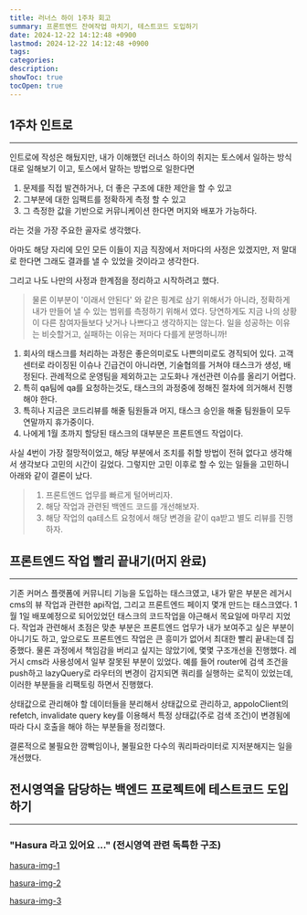 ```yaml
---
title: 러너스 하이 1주차 회고
summary: 프론트엔드 잔여작업 마치기, 테스트코드 도입하기 
date: 2024-12-22 14:12:48 +0900
lastmod: 2024-12-22 14:12:48 +0900
tags: 
categories: 
description: 
showToc: true
tocOpen: true
---
```


## 1주차 인트로
---

인트로에 작성은 해뒀지만, 내가 이해했던 러너스 하이의 취지는
토스에서 일하는 방식대로 일해보기 이고, 토스에서 말하는 방법으로 일한다면

1. 문제를 직접 발견하거나, 더 좋은 구조에 대한 제안을 할 수 있고
2. 그부분에 대한 임팩트를 정확하게 측정 할 수 있고
3. 그 측정한 값을 기반으로 커뮤니케이션 한다면 머지와 배포가 가능하다.

라는 것을 가장 주요한 골자로 생각했다.

아마도 해당 자리에 모인 모든 이들이 지금 직장에서 저마다의 사정은 있겠지만, 저 말대로 한다면 그래도 결과를 낼 수 있었을 것이라고 생각한다.

그리고 나도 나만의 사정과 한계점을 정리하고 시작하려고 했다.

> 물론 이부분이 '이래서 안된다' 와 같은 핑계로 삼기 위해서가 아니라, 정확하게 내가 만들어 낼 수 있는 범위를
> 측정하기 위해서 였다. 당연하게도 지금 나의 상황이 다른 참여자들보다 낫거나 나쁘다고 생각하지는 않는다.
> 일을 성공하는 이유는 비슷할거고, 실패하는 이유는 저마다 다를게 분명하니까!

1. 회사의 태스크를 처리하는 과정은 좋은의미로도 나쁜의미로도 경직되어 있다. 고객센터로 라이징된 이슈나 긴급건이 아니라면, 기술협의를 거쳐야 태스크가 생성, 배정된다. 관례적으로 운영팀을 제외하고는 고도화나 개선관련 이슈를 올리기 어렵다.
2. 특히 qa팀에 qa를 요청하는것도, 태스크의 과정중에 정해진 절차에 의거해서 진행해야 한다.
3. 특히나 지금은 코드리뷰를 해줄 팀원들과 머지, 태스크 승인을 해줄 팀원들이 모두 연말까지 휴가중이다.
4. 나에게 1월 초까지 할당된 태스크의 대부분은 프론트엔드 작업이다.

사실 4번이 가장 절망적이었고, 해당 부분에서 조치를 취할 방법이 전혀 없다고 생각해서 생각보다 고민의 시간이 길었다.
그렇지만 고민 이후로 할 수 있는 일들을 고민하니 아래와 같이 결론이 났다.

> 1. 프론트엔드 업무를 빠르게 털어버리자.
> 2. 해당 작업과 관련된 백엔드 코드를 개선해보자.
> 3. 해당 작업의 qa테스트 요청에서 해당 변경을 같이 qa받고 별도 리뷰를 진행하자.

## 프론트엔드 작업 빨리 끝내기(머지 완료)
---

기존 커머스 플랫폼에 커뮤니티 기능을 도입하는 태스크였고,
내가 맡은 부분은 레거시 cms의 뷰 작업과 관련한 api작업, 그리고 프론트엔드 페이지 몇개 만드는 태스크였다.
1월 1일 배포예정으로 되어있었던 태스크의 코드작업을 야근해서 목요일에 마무리 지었다.
작업과 관련해서 초점은 맞춘 부분은 프론트엔드 업무가 내가 보여주고 싶은 부분이 아니기도 하고, 
앞으로도 프론트엔드 작업은 큰 흥미가 없어서 최대한 빨리 끝내는데 집중했다.
물론 과정에서 책임감을 버리고 싶지는 않았기에, 몇몇 구조개선을 진행했다.
레거시 cms라 사용성에서 일부 잘못된 부분이 있었다.
예를 들어 router에 검색 조건을 push하고 lazyQuery로 라우터의 변경이 감지되면 쿼리를 실행하는 로직이 있었는데,
이러한 부분들을 리팩토링 하면서 진행했다. 

상태값으로 관리해야 할 데이터들을 분리해서 상태값으로 관리하고,
appoloClient의 refetch, invalidate query key를 이용해서 특정 상태값(주로 검색 조건)이 
변경됨에 따라 다시 호출을 해야 하는 부분들을 정리했다.

결론적으로 불필요한 깜빡임이나, 불필요한 다수의 쿼리파라미터로 지저분해지는 일을 개선했다.


## 전시영역을 담당하는 백엔드 프로젝트에 테스트코드 도입하기
---

### "Hasura 라고 있어요 ..." (전시영역 관련 독특한 구조)

[hasura-img-1](https://github.com/user-attachments/assets/5e526efe-6234-41a9-918b-df415b2d52c3)

[hasura-img-2](https://github.com/user-attachments/assets/3975d0fa-7c82-499e-a547-33ce0b3afc08)

[hasura-img-3](https://github.com/user-attachments/assets/f0c3722e-0f6f-4979-bc79-e873c6798918)

